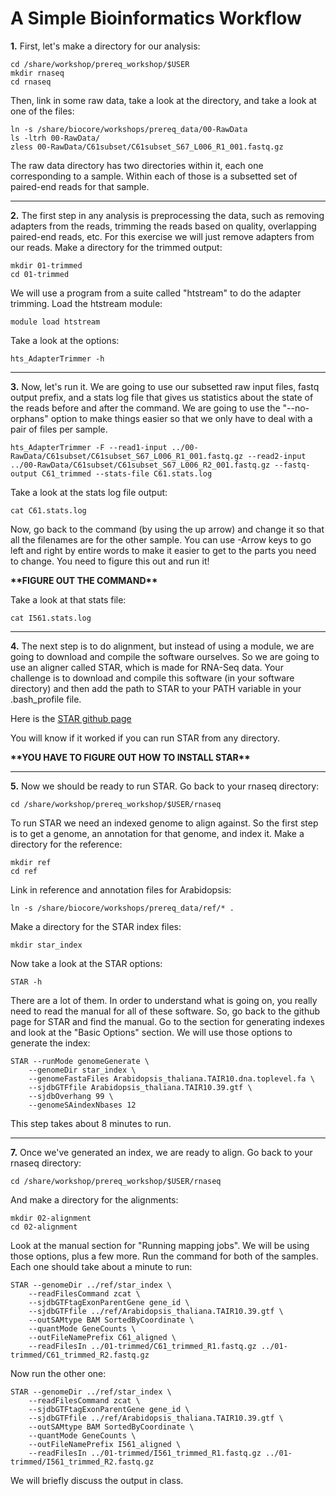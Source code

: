 A Simple Bioinformatics Workflow
=================================

**1\.** First, let's make a directory for our analysis:

	cd /share/workshop/prereq_workshop/$USER
	mkdir rnaseq
	cd rnaseq

Then, link in some raw data, take a look at the directory, and take a look at one of the files:

	ln -s /share/biocore/workshops/prereq_data/00-RawData
	ls -ltrh 00-RawData/
	zless 00-RawData/C61subset/C61subset_S67_L006_R1_001.fastq.gz

The raw data directory has two directories within it, each one corresponding to a sample. Within each of those is a subsetted set of paired-end reads for that sample.

---

**2\.** The first step in any analysis is preprocessing the data, such as removing adapters from the reads, trimming the reads based on quality, overlapping paired-end reads, etc. For this exercise we will just remove adapters from our reads. Make a directory for the trimmed output:

	mkdir 01-trimmed
	cd 01-trimmed

We will use a program from a suite called "htstream" to do the adapter trimming. Load the htstream module:

	module load htstream

Take a look at the options:

	hts_AdapterTrimmer -h

---

**3\.** Now, let's run it. We are going to use our subsetted raw input files, fastq output prefix, and a stats log file that gives us statistics about the state of the reads before and after the command. We are going to use the "--no-orphans" option to make things easier so that we only have to deal with a pair of files per sample.

	hts_AdapterTrimmer -F --read1-input ../00-RawData/C61subset/C61subset_S67_L006_R1_001.fastq.gz --read2-input ../00-RawData/C61subset/C61subset_S67_L006_R2_001.fastq.gz --fastq-output C61_trimmed --stats-file C61.stats.log

Take a look at the stats log file output:

	cat C61.stats.log

Now, go back to the command (by using the up arrow) and change it so that all the filenames are for the other sample. You can use <Ctrl>-Arrow keys to go left and right by entire words to make it easier to get to the parts you need to change. You need to figure this out and run it!

**\*\*FIGURE OUT THE COMMAND\*\***

Take a look at that stats file:

	cat I561.stats.log

---

**4\.** The next step is to do alignment, but instead of using a module, we are going to download and compile the software ourselves. So we are going to use an aligner called STAR, which is made for RNA-Seq data. Your challenge is to download and compile this software (in your software directory) and then add the path to STAR to your PATH variable in your .bash_profile file.

Here is the [STAR github page](https://github.com/alexdobin/STAR)

You will know if it worked if you can run STAR from any directory.

**\*\*YOU HAVE TO FIGURE OUT HOW TO INSTALL STAR\*\***

---

**5\.** Now we should be ready to run STAR. Go back to your rnaseq directory:

	cd /share/workshop/prereq_workshop/$USER/rnaseq

To run STAR we need an indexed genome to align against. So the first step is to get a genome, an annotation for that genome, and index it. Make a directory for the reference:

	mkdir ref
	cd ref

Link in reference and annotation files for Arabidopsis:

	ln -s /share/biocore/workshops/prereq_data/ref/* .

Make a directory for the STAR index files:

	mkdir star_index

Now take a look at the STAR options:

	STAR -h

There are a lot of them. In order to understand what is going on, you really need to read the manual for all of these software. So, go back to the github page for STAR and find the manual. Go to the section for generating indexes and look at the "Basic Options" section. We will use those options to generate the index:

	STAR --runMode genomeGenerate \
		--genomeDir star_index \
		--genomeFastaFiles Arabidopsis_thaliana.TAIR10.dna.toplevel.fa \
		--sjdbGTFfile Arabidopsis_thaliana.TAIR10.39.gtf \
		--sjdbOverhang 99 \
        --genomeSAindexNbases 12

This step takes about 8 minutes to run.

---

**7\.** Once we've generated an index, we are ready to align. Go back to your rnaseq directory:

	cd /share/workshop/prereq_workshop/$USER/rnaseq

And make a directory for the alignments:

	mkdir 02-alignment
	cd 02-alignment

Look at the manual section for "Running mapping jobs". We will be using those options, plus a few more. Run the command for both of the samples. Each one should take about a minute to run:

	STAR --genomeDir ../ref/star_index \
		--readFilesCommand zcat \
		--sjdbGTFtagExonParentGene gene_id \
		--sjdbGTFfile ../ref/Arabidopsis_thaliana.TAIR10.39.gtf \
		--outSAMtype BAM SortedByCoordinate \
		--quantMode GeneCounts \
		--outFileNamePrefix C61_aligned \
		--readFilesIn ../01-trimmed/C61_trimmed_R1.fastq.gz ../01-trimmed/C61_trimmed_R2.fastq.gz

Now run the other one:

	STAR --genomeDir ../ref/star_index \
		--readFilesCommand zcat \
		--sjdbGTFtagExonParentGene gene_id \
		--sjdbGTFfile ../ref/Arabidopsis_thaliana.TAIR10.39.gtf \
		--outSAMtype BAM SortedByCoordinate \
		--quantMode GeneCounts \
		--outFileNamePrefix I561_aligned \
		--readFilesIn ../01-trimmed/I561_trimmed_R1.fastq.gz ../01-trimmed/I561_trimmed_R2.fastq.gz

We will briefly discuss the output in class.

